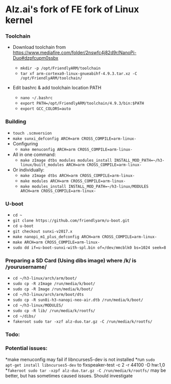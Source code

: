 Alz.ai's fork of FE fork of Linux kernel
============

### Toolchain
* Download toolchain from https://www.mediafire.com/folder/2nswfc4j82d9r/NanoPi-Duo#dzpfcupm0ssbx
	 * `mkdir -p /opt/FriendlyARM/toolchain`
	 * `tar xf arm-cortexa9-linux-gnueabihf-4.9.3.tar.xz -C /opt/FriendlyARM/toolchain/`

* Edit bashrc & add toolchain location PATH

	* `nano ~/.bashrc`
	* `export PATH=/opt/FriendlyARM/toolchain/4.9.3/bin:$PATH`
	* `export GCC_COLORS=auto`

### Building
* `touch .scmversion`
* `make sunxi_defconfig ARCH=arm CROSS_COMPILE=arm-linux-`
* Configuring
	* `make menuconfig ARCH=arm CROSS_COMPILE=arm-linux-`
* All in one command:
	* `make zImage dtbs modules modules_install INSTALL_MOD_PATH=~/h3-linux/built_modules ARCH=arm CROSS_COMPILE=arm-linux-`
* Or individually:
	* `make zImage dtbs ARCH=arm CROSS_COMPILE=arm-linux-`
	* `make modules ARCH=arm CROSS_COMPILE=arm-linux-`
	* `make modules_install INSTALL_MOD_PATH=~/h3-linux/MODULES ARCH=arm CROSS_COMPILE=arm-linux-`

### U-boot
* `cd ~`
* `git clone https://github.com/friendlyarm/u-boot.git`
* `cd u-boot`
* `git checkout sunxi-v2017.x`
* `make nanopi_m1_plus_defconfig ARCH=arm CROSS_COMPILE=arm-linux-`
* `make ARCH=arm CROSS_COMPILE=arm-linux-`
* `sudo dd if=u-boot-sunxi-with-spl.bin of=/dev/mmcblk0 bs=1024 seek=8`

### Preparing a SD Card (Using dibs image) where /k/ is /yourusername/
* `cd ~/h3-linux/arch/arm/boot/`
* `sudo cp -R zImage /run/media/k/boot/`
* `sudo cp -R Image /run/media/k/boot/`
* `cd ~/h3-linux/arch/arm/boot/dts`
* `sudo cp -R sun8i-h3-nanopi-neo-air.dtb /run/media/k/boot/`
* `cd ~/h3-linux/MODULES/`
* `sudo cp -R lib/ /run/media/k/rootfs/`
* `cd ~/dibs/`
* `fakeroot sudo tar -xzf alz-duo.tar.gz -C /run/media/k/rootfs/`

### Todo:

### Potential issues:
*make menuconfig may fail if libncurses5-dev is not installed
	*run `sudo apt-get install libncurses5-dev` to fixspeaker-test -c 2 -r 44100 -D hw:1,0
*`fakeroot sudo tar -xzpf alz-duo.tar.gz -C /run/media/k/rootfs/` may be better, but has sometimes caused issues. Should investigate
